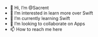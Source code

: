 - 👋 Hi, I’m @Sacrent
- 👀 I’m interested in learn more over Swift
- 🌱 I’m currently learning Swift
- 💞️ I’m looking to collaborate on Apps
- 📫 How to reach me here 

<!---
Sacrent/Sacrent is a ✨ special ✨ repository because its `README.md` (this file) appears on your GitHub profile.
You can click the Preview link to take a look at your changes.
--->
